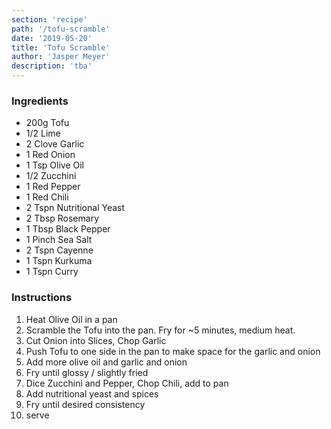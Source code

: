 ```yaml
---
section: 'recipe'
path: '/tofu-scramble'
date: '2019-05-20'
title: 'Tofu Scramble'
author: 'Jasper Meyer'
description: 'tba'
---
```


### Ingredients

- 200g Tofu
- 1/2 Lime
- 2 Clove Garlic
- 1 Red Onion
- 1 Tsp Olive Oil
- 1/2 Zucchini
- 1 Red Pepper
- 1 Red Chili
- 2 Tspn Nutritional Yeast
- 2 Tbsp Rosemary
- 1 Tbsp Black Pepper
- 1 Pinch Sea Salt
- 2 Tspn Cayenne
- 1 Tspn Kurkuma
- 1 Tspn Curry

### Instructions

1. Heat Olive Oil in a pan
2. Scramble the Tofu into the pan. Fry for ~5 minutes, medium heat.
3. Cut Onion into Slices, Chop Garlic
4. Push Tofu to one side in the pan to make space for the garlic and onion
5. Add more olive oil and garlic and onion
6. Fry until glossy / slightly fried
6. Dice Zucchini and Pepper, Chop Chili, add to pan
7. Add nutritional yeast and spices
8. Fry until desired consistency
9. serve
